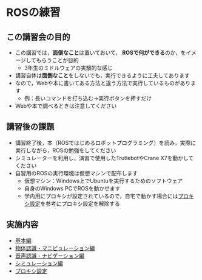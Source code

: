 # ROSの練習

## この講習会の目的

- この講習では，**面倒なこと**は置いておいて， **ROSで何ができる**のか，をイメージしてもらうことが目的
  - 3年生のミドルウェアの実験的な感じ
- 講習自体は**面倒なこと**をしないでも，実行できるように工夫してあります
- なので，Webや本に書いてある方法と違う方法で実行しているものがあります
  - 例：長いコマンドを打ち込む→実行ボタンを押すだけ
- Webや本で調べるときは注意してください

## 講習後の課題

- 講習終了後，本（ROSではじめるロボットプログラミング）を読み，実際に実行しながら，ROSの勉強をしてください
- シミュレーターを利用し，演習で使用したTrutlebotやCrane X7を動かしてください
- 自習用のROSの実行環境は仮想マシンで配布します
  - 仮想マシン：Windows上でUbuntuを実行するためのソフトウェア
  - 自身のWindows PCでROSを動かせます
  - 学内用にプロキシが設定されているので，自宅で動かす場合には[プロキシ設定](proxy.md)を参考にプロキシ設定を解除する

## 実施内容

- [基本編](fundamental.md)
- [物体認識・マニピュレーション編](manipulation.md)
- [音声認識・ナビゲーション編](navigation.md)
- [シミュレーション編](simulation.md)
- [プロキシ設定](proxy.md)
